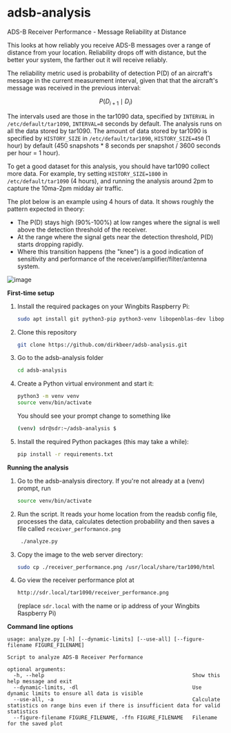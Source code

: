 # adsb-analysis

ADS-B Receiver Performance - Message Reliability at Distance

This looks at how reliably you receive ADS-B messages over a range of distance from your location. Reliability drops off with distance, but the better your system, the farther out it will receive reliably.

The reliability metric used is probability of detection P(D) of an aircraft's message in the current measurement interval, given that that the aircraft's message was received in the previous interval:

$$
P(D_{i+1} \mid D_i)
$$

The intervals used are those in the tar1090 data, specified by `INTERVAL` in `/etc/default/tar1090`, `INTERVAL=8` seconds by default. The analysis runs on all the data stored by tar1090. The amount of data stored by tar1090 is specified by `HISTORY_SIZE` in `/etc/default/tar1090`, `HISTORY_SIZE=450` (1 hour) by default (450 snapshots * 8 seconds per snapshot / 3600 seconds per hour = 1 hour).

To get a good dataset for this analysis, you should have tar1090 collect more data. For example, try setting `HISTORY_SIZE=1800` in `/etc/default/tar1090` (4 hours), and running the analysis around 2pm to capture the 10ma-2pm midday air traffic.

The plot below is an example using 4 hours of data. It shows roughly the pattern expected in theory:

* The P(D) stays high (90%-100%) at low ranges where the signal is well above the detection threshold of the receiver. 
* At the range where the signal gets near the detection threshold, P(D) starts dropping rapidly.
* Where this transition happens (the "knee") is a good indication of sensitivity and performance of the receiver/amplifier/filter/antenna system.

![image](https://github.com/dirkbeer/adsb-analysis/assets/6425332/c886a056-473b-4d5b-b506-6a182b4e70b9)

**First-time setup**

1) Install the required packages on your Wingbits Raspberry Pi:
   ```bash
   sudo apt install git python3-pip python3-venv libopenblas-dev libopenjp2-7
   ```
2) Clone this repository
   ```bash
   git clone https://github.com/dirkbeer/adsb-analysis.git
   ```
3) Go to the adsb-analysis folder
   ```bash
   cd adsb-analysis
   ```
4) Create a Python virtual environment and start it: 
   ```bash
   python3 -m venv venv
   source venv/bin/activate
   ```
    You should see your prompt change to something like
    ```bash
    (venv) sdr@sdr:~/adsb-analysis $
    ```
5) Install the required Python packages (this may take a while): 
   ```bash
   pip install -r requirements.txt
   ```

**Running the analysis**
1) Go to the adsb-analysis directory. If you're not already at a (venv) prompt, run
   ```bash
   source venv/bin/activate
   ```
3) Run the script. It reads your home location from the readsb config file, processes the data, calculates detection probability and then saves a file called `receiver_performance.png`
   ```bash
    ./analyze.py
    ```
4) Copy the image to the web server directory:
    ```bash
    sudo cp ./receiver_performance.png /usr/local/share/tar1090/html
    ```
5) Go view the receiver performance plot at
    ```txt
    http://sdr.local/tar1090/receiver_performance.png
    ```
    (replace `sdr.local` with the name or ip address of your Wingbits Raspberry Pi)


**Command line options**
```
usage: analyze.py [-h] [--dynamic-limits] [--use-all] [--figure-filename FIGURE_FILENAME]

Script to analyze ADS-B Receiver Performance

optional arguments:
  -h, --help                                                Show this help message and exit
  --dynamic-limits, -dl                                     Use dynamic limits to ensure all data is visible
  --use-all, -a                                             Calculate statistics on range bins even if there is insufficient data for valid statistics
  --figure-filename FIGURE_FILENAME, -ffn FIGURE_FILENAME   Filename for the saved plot
```
